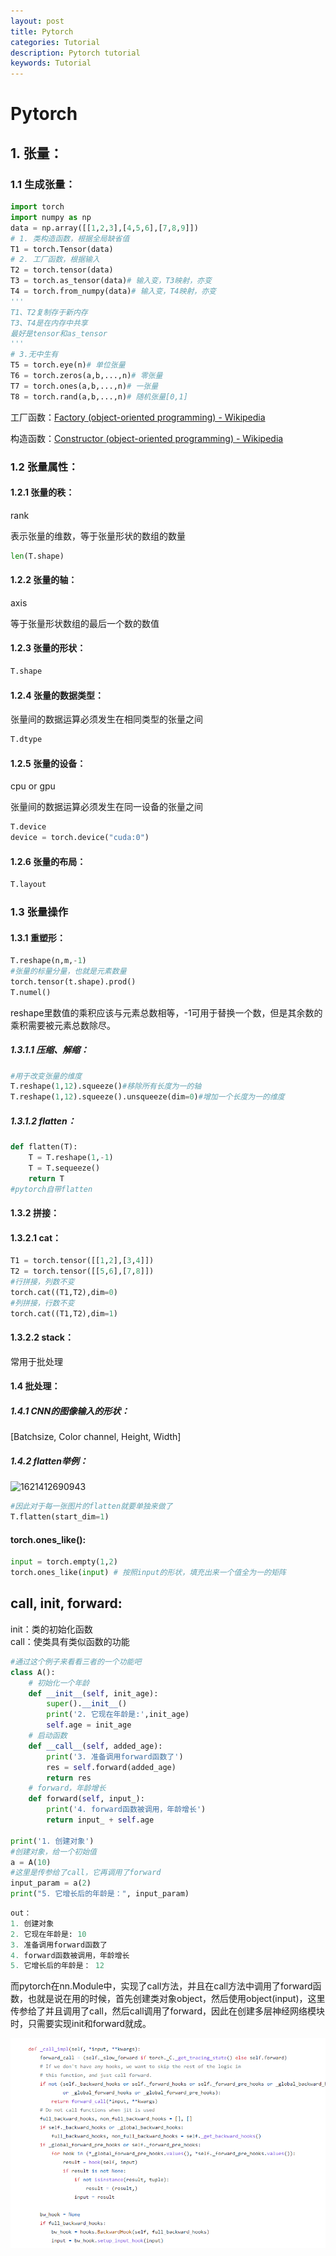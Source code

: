 ```yaml
---
layout: post
title: Pytorch
categories: Tutorial
description: Pytorch tutorial
keywords: Tutorial
---
```


# Pytorch

## 1. 张量：

### 1.1 生成张量：

```python
import torch
import numpy as np
data = np.array([[1,2,3],[4,5,6],[7,8,9]])
# 1. 类构造函数，根据全局缺省值
T1 = torch.Tensor(data)
# 2. 工厂函数，根据输入
T2 = torch.tensor(data)
T3 = torch.as_tensor(data)# 输入变，T3映射，亦变
T4 = torch.from_numpy(data)# 输入变，T4映射，亦变
'''
T1、T2复制存于新内存
T3、T4是在内存中共享
最好是tensor和as_tensor
'''
# 3.无中生有
T5 = torch.eye(n)# 单位张量
T6 = torch.zeros(a,b,...,n)# 零张量
T7 = torch.ones(a,b,...,n)# 一张量
T8 = torch.rand(a,b,...,n)# 随机张量[0,1]

```

工厂函数：[Factory (object-oriented programming) - Wikipedia](https://en.wikipedia.org/wiki/Factory_(object-oriented_programming))

构造函数：[Constructor (object-oriented programming) - Wikipedia](https://en.wikipedia.org/wiki/Constructor_(object-oriented_programming))

### 1.2 张量属性：

#### 1.2.1 张量的秩：

rank

表示张量的维数，等于张量形状的数组的数量

```python
len(T.shape)
```

#### 1.2.2 张量的轴：

axis

等于张量形状数组的最后一个数的数值

#### 1.2.3 张量的形状：

```python
T.shape
```

#### 1.2.4 张量的数据类型：

张量间的数据运算必须发生在相同类型的张量之间

```python
T.dtype
```

#### 1.2.5 张量的设备：

cpu or gpu

张量间的数据运算必须发生在同一设备的张量之间

```python
T.device
device = torch.device("cuda:0")
```

#### 1.2.6 张量的布局：

```python
T.layout
```

### 1.3 张量操作

#### 1.3.1 重塑形：

```python
T.reshape(n,m,-1)
#张量的标量分量，也就是元素数量
torch.tensor(t.shape).prod()
T.numel()
```

reshape里数值的乘积应该与元素总数相等，-1可用于替换一个数，但是其余数的乘积需要被元素总数除尽。

##### 1.3.1.1 压缩、解缩：

```python
#用于改变张量的维度
T.reshape(1,12).squeeze()#移除所有长度为一的轴
T.reshape(1,12).squeeze().unsqueeze(dim=0)#增加一个长度为一的维度
```

##### 1.3.1.2 flatten：

```python
def flatten(T):
    T = T.reshape(1,-1)
    T = T.sequeeze()
    return T
#pytorch自带flatten
```

#### 1.3.2 拼接：

#### 1.3.2.1 cat：

```python
T1 = torch.tensor([[1,2],[3,4]])
T2 = torch.tensor([[5,6],[7,8]])
#行拼接，列数不变
torch.cat((T1,T2),dim=0)
#列拼接，行数不变
torch.cat((T1,T2),dim=1)
```

#### 1.3.2.2 stack：

常用于批处理

#### 1.4 批处理：

##### 1.4.1 CNN的图像输入的形状：

[Batchsize, Color channel, Height, Width]

##### 1.4.2 flatten举例：

![1621412690943](C:\Users\Mate\AppData\Roaming\Typora\typora-user-images\1621412690943.png)

```python
#因此对于每一张图片的flatten就要单独来做了
T.flatten(start_dim=1)
```



#### torch.ones_like():

```python
input = torch.empty(1,2)
torch.ones_like(input) # 按照input的形状，填充出来一个值全为一的矩阵
```

## call, init, forward:

init：类的初始化函数<br/>call：使类具有类似函数的功能

```python
#通过这个例子来看看三者的一个功能吧
class A():
    # 初始化一个年龄
    def __init__(self, init_age):
        super().__init__()
        print('2. 它现在年龄是:',init_age)
        self.age = init_age
    # 启动函数
    def __call__(self, added_age):
        print('3. 准备调用forward函数了')
        res = self.forward(added_age)
        return res
    # forward，年龄增长
    def forward(self, input_):
        print('4. forward函数被调用，年龄增长')
        return input_ + self.age
    
print('1. 创建对象')
#创建对象，给一个初始值
a = A(10) 
#这里是传参给了call，它再调用了forward
input_param = a(2) 
print("5. 它增长后的年龄是：", input_param)

```

```python
out：
1. 创建对象
2. 它现在年龄是: 10
3. 准备调用forward函数了
4. forward函数被调用，年龄增长
5. 它增长后的年龄是： 12
```

而pytorch在nn.Module中，实现了call方法，并且在call方法中调用了forward函数，也就是说在用的时候，首先创建类对象object，然后使用object(input)，这里传参给了并且调用了call，然后call调用了forward，因此在创建多层神经网络模块时，只需要实现init和forward就成。

![image-20211129213651942](https://raw.githubusercontent.com/Mateguo1/Pictures/master/img/image-20211129213651942.png)

